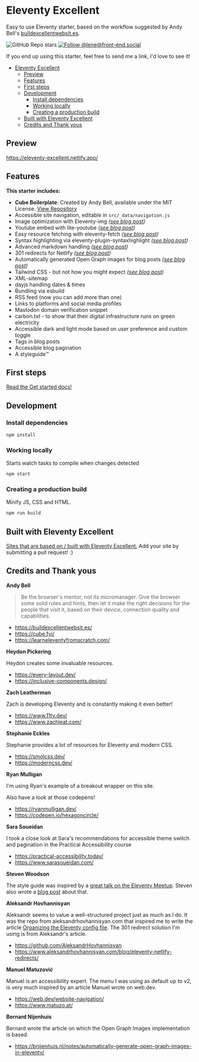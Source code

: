 # Eleventy Excellent

Easy to use Eleventy starter, based on the workflow suggested by Andy Bell's [buildexcellentwebsit.es](https://buildexcellentwebsit.es/).

![GitHub Repo stars](https://img.shields.io/github/stars/madrilene/eleventy-excellent?style=flat-square&logo=github&logoColor=white&label=GitHub%20stars)
[![Follow @lene@front-end.social](https://img.shields.io/mastodon/follow/109292536543732634?domain=https%3A%2F%2Ffront-end.social&style=flat-square&logo=Mastodon&logoColor=white&labelColor=%235B4BE1)](https://front-end.social/@lene)

If you end up using this starter, feel free to send me a link, I'd love to see it!

- [Eleventy Excellent](#eleventy-excellent)
  - [Preview](#preview)
  - [Features](#features)
  - [First steps](#first-steps)
  - [Development](#development)
    - [Install dependencies](#install-dependencies)
    - [Working locally](#working-locally)
    - [Creating a production build](#creating-a-production-build)
  - [Built with Eleventy Excellent](#built-with-eleventy-excellent)
  - [Credits and Thank yous](#credits-and-thank-yous)

## Preview

<https://eleventy-excellent.netlify.app/>

## Features

**This starter includes:**

- **Cube Boilerplate**: Created by Andy Bell, available under the MIT License. [View Repository](https://github.com/Set-Creative-Studio/cube-boilerplate)
- Accessible site navigation, editable in `src/_data/navigation.js`
- Image optimization with Eleventy-img _([see blog post](https://eleventy-excellent.netlify.app/blog/post-with-an-image/))_
- Youtube embed with lite-youtube _([see blog post](https://eleventy-excellent.netlify.app/blog/post-with-a-video/))_
- Easy resource fetching with eleventy-fetch _([see blog post](https://eleventy-excellent.netlify.app/blog/post-with-fetched-content/))_
- Syntax highlighting via eleventy-plugin-syntaxhighlight _([see blog post](https://eleventy-excellent.netlify.app/blog/post-with-some-code/))_
- Advanced markdown handling _([see blog post](https://eleventy-excellent.netlify.app/blog/post-with-all-the-markdown/))_
- 301 redirects for Netlify _([see blog post](https://eleventy-excellent.netlify.app/blog/post-with-301-redirects/))_
- Automatically generated Open Graph images for blog posts _([see blog post](https://eleventy-excellent.netlify.app/blog/open-graph-images/))_
- Tailwind CSS - but not how you might expect _([see blog post](https://eleventy-excellent.netlify.app/blog/what-is-tailwind-css-doing-here/))_
- XML-sitemap
- dayjs handling dates & times
- Bundling via esbuild
- RSS feed (now you can add more than one)
- Links to platforms and social media profiles
- Mastodon domain verification snippet
- carbon.txt - to show that their digital infrastructure runs on green electricity
- Accessible dark and light mode based on user preference and custom toggle
- Tags in blog posts
- Accessible blog pagination
- A styleguide™

## First steps

[Read the Get started docs!](https://eleventy-excellent.netlify.app/get-started/)

## Development

### Install dependencies

```bash
npm install
```

### Working locally

Starts watch tasks to compile when changes detected

```bash
npm start
```

### Creating a production build

Minify JS, CSS and HTML.

```bash
npm run build
```

## Built with Eleventy Excellent

[Sites that are based on / built with Eleventy Excellent.](https://eleventy-excellent.netlify.app/built-with/)
Add your site by submitting a pull request! :)

## Credits and Thank yous

**Andy Bell**

> Be the browser's mentor, not its micromanager. Give the browser some solid rules and hints, then let it make the right decisions for the people that visit it, based on their device, connection quality and capabilities.

- <https://buildexcellentwebsit.es/>
- <https://cube.fyi/>
- <https://learneleventyfromscratch.com/>

**Heydon Pickering**

Heydon creates some invaluable resources.

- <https://every-layout.dev/>
- <https://inclusive-components.design/>

**Zach Leatherman**

Zach is developing Eleventy and is constantly making it even better!

- <https://www.11ty.dev/>
- <https://www.zachleat.com/>

**Stephanie Eckles**

Stephanie provides a lot of resources for Eleventy and modern CSS.

- <https://smolcss.dev/>
- <https://moderncss.dev/>

**Ryan Mulligan**

I'm using Ryan's example of a breakout wrapper on this site.

Also have a look at those codepens!

- <https://ryanmulligan.dev/>
- <https://codepen.io/hexagoncircle/>

**Sara Soueidan**

I took a close look at Sara's recommendations for accessible theme switch and pagination in the Practical Accessibility course

- <https://practical-accessibility.today/>
- <https://www.sarasoueidan.com/>

**Steven Woodson**

The style guide was inspired by a [great talk on the Eleventy Meetup](https://www.youtube.com/watch?v=3mhA2bH6q8s). Steven also wrote a [blog post](https://stevenwoodson.com/blog/eleventy-style-guide-generator-step-by-step-guide-adding-to-an-existing-site/) about that.

**Aleksandr Hovhannisyan**

Aleksandr seems to value a well-structured project just as much as I do. It was the repo from aleksandrhovhannisyan.com that inspired me to write the article [Organizing the Eleventy config file](https://www.lenesaile.com/en/blog/organizing-the-eleventy-config-file/). The 301 redirect solution I'm using is from Aleksandr's article.

- <https://github.com/AleksandrHovhannisyan>
- <https://www.aleksandrhovhannisyan.com/blog/eleventy-netlify-redirects/>

**Manuel Matuzović**

Manuel is an accessibility expert. The menu I was using as default up to v2, is very much inspired by an article Manuel wrote on web.dev.

- <https://web.dev/website-navigation/>
- <https://www.matuzo.at/>

**Bernard Nijenhuis**

Bernard wrote the article on which the Open Graph Images implementation is based.

- <https://bnijenhuis.nl/notes/automatically-generate-open-graph-images-in-eleventy/>

